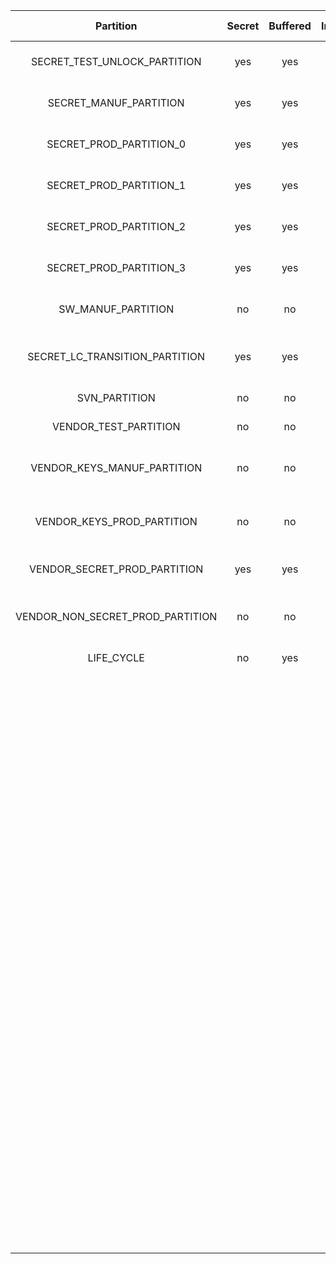 <!--
DO NOT EDIT THIS FILE DIRECTLY.
It has been generated with ./util/design/gen-otp-mmap.py
-->

|            Partition             |  Secret  |  Buffered  |  Integrity  |  WR Lockable  |  RD Lockable  | Description                                                         |
|:--------------------------------:|:--------:|:----------:|:-----------:|:-------------:|:-------------:|:--------------------------------------------------------------------|
|   SECRET_TEST_UNLOCK_PARTITION   |   yes    |    yes     |     yes     | yes (Digest)  | yes (Digest)  | Secret manufacturing partition.                                     |
|      SECRET_MANUF_PARTITION      |   yes    |    yes     |     yes     | yes (Digest)  | yes (Digest)  | Secret manufacturing partition.                                     |
|     SECRET_PROD_PARTITION_0      |   yes    |    yes     |     yes     | yes (Digest)  | yes (Digest)  | Secret production partition 0.                                      |
|     SECRET_PROD_PARTITION_1      |   yes    |    yes     |     yes     | yes (Digest)  | yes (Digest)  | Secret production partition 1.                                      |
|     SECRET_PROD_PARTITION_2      |   yes    |    yes     |     yes     | yes (Digest)  | yes (Digest)  | Secret production partition 2.                                      |
|     SECRET_PROD_PARTITION_3      |   yes    |    yes     |     yes     | yes (Digest)  | yes (Digest)  | Secret production partition 3.                                      |
|        SW_MANUF_PARTITION        |    no    |     no     |     yes     | yes (Digest)  |   yes (CSR)   | Software manufacturing partition.                                   |
|  SECRET_LC_TRANSITION_PARTITION  |   yes    |    yes     |     yes     | yes (Digest)  | yes (Digest)  | Secret life-cycle unlock token partition.                           |
|          SVN_PARTITION           |    no    |     no     |     no      |      no       |   yes (CSR)   | SVN Partition.                                                      |
|      VENDOR_TEST_PARTITION       |    no    |     no     |     no      |      no       |      no       | Vendor test partition.                                              |
|   VENDOR_KEYS_MANUF_PARTITION    |    no    |     no     |     no      | yes (Digest)  |   yes (CSR)   | Vendor hashes manufacturing partition.                              |
|    VENDOR_KEYS_PROD_PARTITION    |    no    |     no     |     no      | yes (Digest)  |   yes (CSR)   | Vendor hashes production partition.                                 |
|   VENDOR_SECRET_PROD_PARTITION   |   yes    |    yes     |     yes     | yes (Digest)  | yes (Digest)  | Vendor secret production partition.                                 |
| VENDOR_NON_SECRET_PROD_PARTITION |    no    |     no     |     yes     | yes (Digest)  |   yes (CSR)   | Vendor non-secret production partition.                             |
|            LIFE_CYCLE            |    no    |    yes     |     yes     |      no       |      no       | Lifecycle partition.                                                |
|                                  |          |            |             |               |               | This contains lifecycle transition count and state. This partition  |
|                                  |          |            |             |               |               | cannot be locked since the life cycle state needs to advance to RMA |
|                                  |          |            |             |               |               | in-field. Note that while this partition is not marked secret, it   |
|                                  |          |            |             |               |               | is not readable nor writeable via the DAI. Only the LC controller   |
|                                  |          |            |             |               |               | can access this partition, and even via the LC controller it is not |
|                                  |          |            |             |               |               | possible to read the raw manufacturing life cycle state in encoded  |
|                                  |          |            |             |               |               | form, since that encoding is considered a netlist secret. The LC    |
|                                  |          |            |             |               |               | controller only exposes a decoded version of this state.            |
